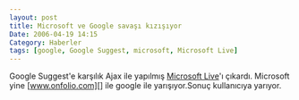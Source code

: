 ```yaml
---
layout: post
title: Microsoft ve Google savaşı kızışıyor
Date: 2006-04-19 14:15
Category: Haberler
tags: [google, Google Suggest, microsoft, Microsoft Live]
---
```


Google Suggest'e karşılık Ajax ile yapılmış [Microsoft Live][]'ı
çıkardı. Microsoft yine [www.onfolio.com][] ile google ile
yarışıyor.Sonuç kullanıcıya yarıyor.

  [Microsoft Live]: http://www.live.com
  [www.onfolio.com]: http://www.onfolio.com
